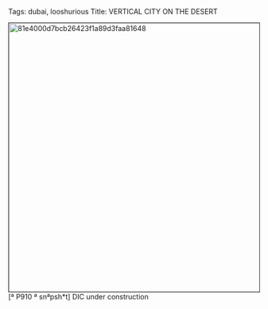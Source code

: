Tags: dubai, looshurious
Title: VERTICAL CITY ON THE DESERT
  
<p><img src="https://objects.hbvu.su/blotpix/looshurious/IMG_636362637.jpeg" width=540 height=540 alt="81e4000d7bcb26423f1a89d3faa81648" border=1>
[ª P910 ª snªpsh*t] DIC under construction